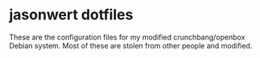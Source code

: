 # jasonwert dotfiles

These are the configuration files for my modified crunchbang/openbox Debian system.
Most of these are stolen from other people and modified.

